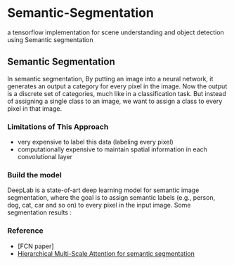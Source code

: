 # Semantic-Segmentation
a tensorflow implementation for scene understanding and object detection using Semantic segmentation 

## Semantic Segmentation
In semantic segmentation, By putting an image into a neural network, it generates an output a category for every pixel in the image. Now the output is a discrete set of categories, much like in a classification task. But instead of assigning a single class to an image, we want to assign a class to every pixel in that image. 

### Limitations of This Approach
* very expensive to label this data (labeling every pixel)
* computationally expensive to maintain spatial information in each convolutional layer

### Build the model
DeepLab is a state-of-art deep learning model for semantic image segmentation, where the goal is to assign semantic labels (e.g., person, dog, cat, car and so on) to every pixel in the input image. Some segmentation results :

### Reference 
* [FCN paper]
* [Hierarchical Multi-Scale Attention for semantic segmentation](https://arxiv.org/abs/2005.10821)
